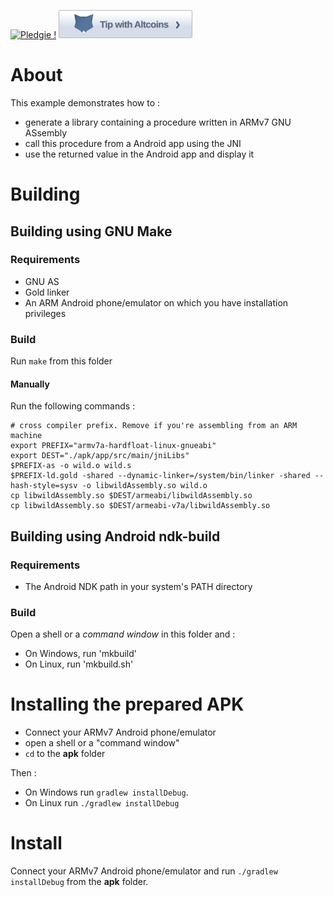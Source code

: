 [![Pledgie !](https://pledgie.com/campaigns/32702.png)](https://pledgie.com/campaigns/32702)
[![Tip with Altcoins](https://raw.githubusercontent.com/Miouyouyou/Shapeshift-Tip-button/9e13666e9d0ecc68982fdfdf3625cd24dd2fb789/Tip-with-altcoin.png)](https://shapeshift.io/shifty.html?destination=16zwQUkG29D49G6C7pzch18HjfJqMXFNrW&output=BTC)

# About

This example demonstrates how to :

* generate a library containing a procedure written in ARMv7 GNU ASsembly
* call this procedure from a Android app using the JNI
* use the returned value in the Android app and display it

# Building
## Building using GNU Make

### Requirements

* GNU AS
* Gold linker
* An ARM Android phone/emulator on which you have installation privileges

### Build

Run `make` from this folder

#### Manually

Run the following commands :

```
# cross compiler prefix. Remove if you're assembling from an ARM machine
export PREFIX="armv7a-hardfloat-linux-gnueabi"
export DEST="./apk/app/src/main/jniLibs"
$PREFIX-as -o wild.o wild.s
$PREFIX-ld.gold -shared --dynamic-linker=/system/bin/linker -shared --hash-style=sysv -o libwildAssembly.so wild.o
cp libwildAssembly.so $DEST/armeabi/libwildAssembly.so
cp libwildAssembly.so $DEST/armeabi-v7a/libwildAssembly.so
```
## Building using Android ndk-build

### Requirements

* The Android NDK path in your system's PATH directory

### Build

Open a shell or a *command window* in this folder and :
* On Windows, run 'mkbuild'
* On Linux, run 'mkbuild.sh'

# Installing the prepared APK

* Connect your ARMv7 Android phone/emulator
* open a shell or a "command window"
* `cd` to the **apk** folder

Then :
* On Windows run `gradlew installDebug`.
* On Linux run `./gradlew installDebug`

# Install

Connect your ARMv7 Android phone/emulator and run `./gradlew installDebug` from the **apk** folder.

